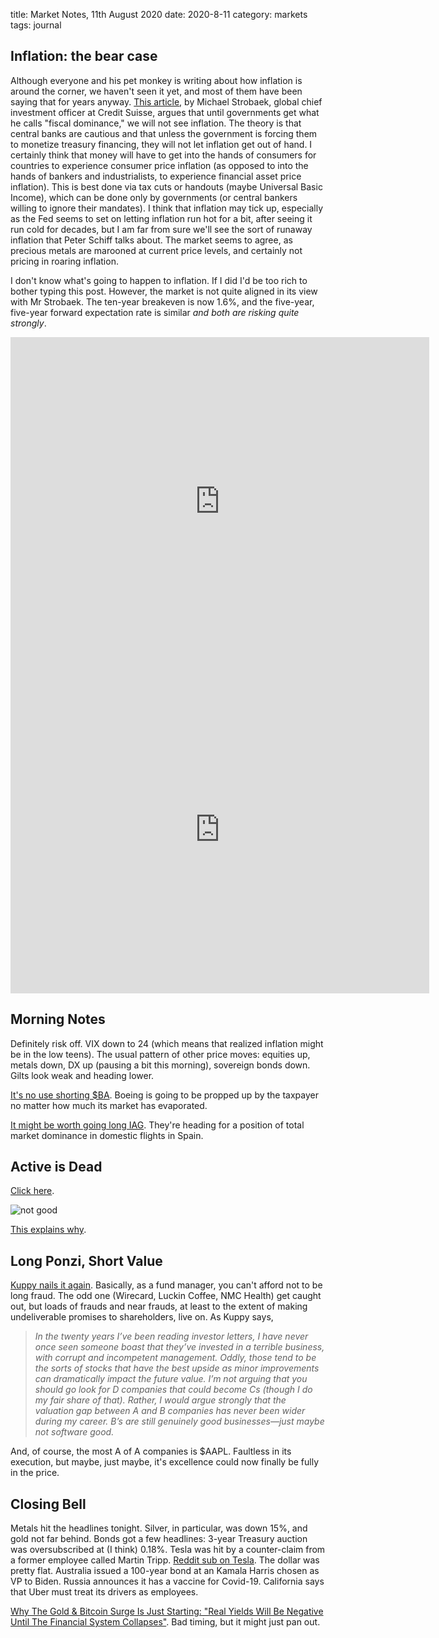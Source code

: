 title: Market Notes, 11th August 2020
date: 2020-8-11
category: markets
tags: journal


## Inflation: the bear case

Although everyone and his pet monkey is writing about how inflation is around the corner,
we haven't seen it yet, and most of them have been saying that for years anyway.
[This article](https://www.ft.com/content/42e1a1f6-90cb-4246-b0a7-4e4827879cbd), 
by Michael Strobaek, global chief investment officer at Credit Suisse,
argues that until governments get what he calls "fiscal dominance,"
we will not see inflation.
The theory is that central banks are cautious and that unless the government is forcing them to monetize
treasury financing, they will not let inflation get out of hand.
I certainly think that money will have to get into the hands of consumers
for countries to experience consumer price inflation (as opposed to into the hands of bankers and industrialists, to experience financial asset price inflation).
This is best done via tax cuts or handouts (maybe Universal Basic Income), which can be done only by governments (or central bankers willing to ignore their mandates).
I think that inflation may tick up, especially as the Fed seems to set on letting inflation run hot for a bit,
after seeing it run cold for decades,
but I am far from sure we'll see the sort of runaway inflation that Peter Schiff talks about.
The market seems to agree, as precious metals are marooned at current price levels,
and certainly not pricing in roaring inflation.

I don't know what's going to happen to inflation. If I did I'd be too rich to bother typing this post.
However, the market is not quite aligned in its view with Mr Strobaek. The ten-year breakeven is now 1.6%, and the five-year, five-year forward expectation rate is similar *and both are risking quite strongly*.

<iframe src="https://fred.stlouisfed.org/graph/graph-landing.php?g=u02V&width=670&height=475" scrolling="no" frameborder="0"style="overflow:hidden; width:670px; height:525px;" allowTransparency="true" loading="lazy"></iframe>
<iframe src="https://fred.stlouisfed.org/graph/graph-landing.php?g=u02X&width=670&height=475" scrolling="no" frameborder="0"style="overflow:hidden; width:670px; height:525px;" allowTransparency="true" loading="lazy"></iframe>
	

## Morning Notes

Definitely risk off. VIX down to 24 (which means that realized inflation might be in the low teens).
The usual pattern of other price moves: equities up, metals down, DX up (pausing a bit this morning), 
sovereign bonds down. Gilts look weak and heading lower.

[It's no use shorting $BA](https://wolfstreet.com/2020/08/10/no-americans-arent-suddenly-flying-again-despite-what-the-media-said-today-to-boost-stocks-of-airlines-and-boeing/). Boeing is going to be propped up by the taxpayer no matter how much its market has evaporated.

[It might be worth going long IAG](https://wolfstreet.com/2020/08/10/this-airline-bailout-acquisition-deal-doesnt-pass-the-smell-test/).
They're heading for a position of total market dominance in domestic flights in Spain.

## Active is Dead

[Click here](https://themarketear.com/posts/cUo-PNDAXF).

![not good](https://tme2.nyc3.digitaloceanspaces.com/images/20950ffd279c9d6b09ad808b0c0ee91b)

[This explains why](https://podtail.com/en/podcast/the-grant-williams-podcast/the-end-game-ep-3-mike-green/).

## Long Ponzi, Short Value

[Kuppy nails it again](https://adventuresincapitalism.com/2020/08/10/warning-to-the-compounder-bros/).
Basically, as a fund manager, you can't afford not to be long fraud.
The odd one (Wirecard, Luckin Coffee, NMC Health) get caught out, but loads of frauds and near frauds,
at least to the extent of making undeliverable promises to shareholders, live on.
As Kuppy says, 
> *In the twenty years I’ve been reading investor letters, I have never once seen someone boast that they’ve invested in a terrible business, with corrupt and incompetent management. Oddly, those tend to be the sorts of stocks that have the best upside as minor improvements can dramatically impact the future value. I’m not arguing that you should go look for D companies that could become Cs (though I do my fair share of that). Rather, I would argue strongly that the valuation gap between A and B companies has never been wider during my career. B’s are still genuinely good businesses—just maybe not software good.*

And, of course, the most A of A companies is $AAPL. Faultless in its execution, but maybe, just maybe, it's excellence could now finally be fully in the price.

## Closing Bell

Metals hit the headlines tonight. Silver, in particular, was down 15%, and gold not far behind.
Bonds got a few headlines: 3-year Treasury auction was oversubscribed at (I think) 0.18%.
Tesla was hit by a counter-claim from a former employee called Martin Tripp. [Reddit sub on Tesla](https://www.reddit.com/r/RealTesla/).
The dollar was pretty flat.
Australia issued a 100-year bond at an 
Kamala Harris chosen as VP to Biden.
Russia announces it has a vaccine for Covid-19.
California says that Uber must treat its drivers as employees.

[Why The Gold & Bitcoin Surge Is Just Starting: "Real Yields Will Be Negative Until The Financial System Collapses"](https://www.zerohedge.com/markets/why-gold-bitcoin-surge-just-starting-real-yields-will-be-negative-until-financial-system). Bad timing, but it might just pan out.
